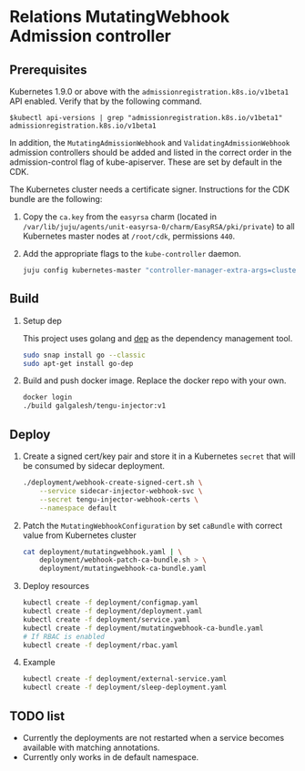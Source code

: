 # Relations MutatingWebhook Admission controller

## Prerequisites

Kubernetes 1.9.0 or above with the `admissionregistration.k8s.io/v1beta1` API enabled. Verify that by the following command.

```console
$kubectl api-versions | grep "admissionregistration.k8s.io/v1beta1"
admissionregistration.k8s.io/v1beta1
```

In addition, the `MutatingAdmissionWebhook` and `ValidatingAdmissionWebhook` admission controllers should be added and listed in the correct order in the admission-control flag of kube-apiserver. These are set by default in the CDK.

The Kubernetes cluster needs a certificate signer. Instructions for the CDK bundle are the following:

1. Copy the `ca.key` from the `easyrsa` charm (located in `/var/lib/juju/agents/unit-easyrsa-0/charm/EasyRSA/pki/private`) to all Kubernetes master nodes at `/root/cdk`, permissions `440`.
2. Add the appropriate flags to the `kube-controller` daemon.

   ```bash
   juju config kubernetes-master "controller-manager-extra-args=cluster-signing-cert-file=/root/cdk/ca.crt cluster-signing-key-file=/root/cdk/ca.key"
   ```

## Build

1. Setup dep

   This project uses golang and [dep](https://github.com/golang/dep) as the dependency management tool.

   ```bash
   sudo snap install go --classic
   sudo apt-get install go-dep
   ```

2. Build and push docker image. Replace the docker repo with your own.

   ```bash
   docker login
   ./build galgalesh/tengu-injector:v1
   ```

## Deploy

1. Create a signed cert/key pair and store it in a Kubernetes `secret` that will be consumed by sidecar deployment.

   ```bash
   ./deployment/webhook-create-signed-cert.sh \
       --service sidecar-injector-webhook-svc \
       --secret tengu-injector-webhook-certs \
       --namespace default
   ```

2. Patch the `MutatingWebhookConfiguration` by set `caBundle` with correct value from Kubernetes cluster

   ```bash
   cat deployment/mutatingwebhook.yaml | \
       deployment/webhook-patch-ca-bundle.sh > \
       deployment/mutatingwebhook-ca-bundle.yaml
   ```

3. Deploy resources

   ```bash
   kubectl create -f deployment/configmap.yaml
   kubectl create -f deployment/deployment.yaml
   kubectl create -f deployment/service.yaml
   kubectl create -f deployment/mutatingwebhook-ca-bundle.yaml
   # If RBAC is enabled
   kubectl create -f deployment/rbac.yaml
   ```


4. Example

   ```bash
   kubectl create -f deployment/external-service.yaml
   kubectl create -f deployment/sleep-deployment.yaml
   ```

## TODO list

- Currently the deployments are not restarted when a service becomes available with matching annotations.
- Currently only works in de default namespace.
